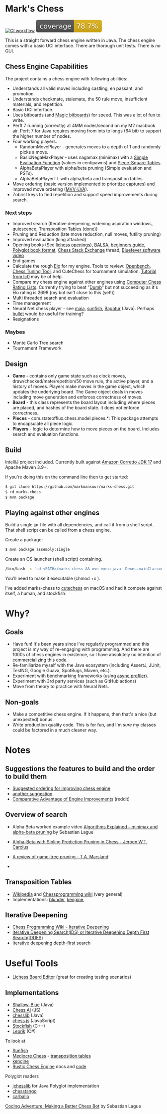 # Mark's Chess
[![CI workflow](https://github.com/markmansour/marks-chess/actions/workflows/maven.yml/badge.svg)](https://github.com/markmansour/marks-chess/actions/workflows/maven.yml)
[![Coverage](.github/badges/jacoco.svg)](https://github.com/markmansour/marks-chess/actions/workflows/build.yml)

This is a straight forward chess engine written in Java.  The chess engine comes with a basic UCI interface.  There are thorough unit tests.  There is *no* GUI.

## Chess Engine Capabilities
The project contains a chess engine with following abilities:
* Understands all valid moves including castling, en passant, and promotion.
* Understands checkmate, stalemate, the 50 rule move, insufficient materials, and repetition.
* Basic UCI interface.
* Uses bitboards (and [Magic bitboards](https://rhysre.net/fast-chess-move-generation-with-magic-bitboards.html)) for speed.  This was a lot of fun to write.
* Perft 7 running (correctly) at 4MM nodes/second on my M2 macbook air.  Perft 7 for Java requires moving 
  from ints to longs (64 bit) to support the higher number of nodes.
* Four working players.  
  * RandomMovePlayer - generates moves to a depth of 1 and randomly picks a move.
  * BasicNegaMaxPlayer - uses nagamax (minimax) with a [Simple Evaluation Function](https://www.chessprogramming.org/Simplified_Evaluation_Function) 
    (values in centipawns) and [Piece-Square Tables](https://www.chessprogramming.org/Simplified_Evaluation_Function#Piece-Square_Tables).
  * AlphaBetaPlayer with alpha/beta pruning (Simple evaluation and PSTs).
  * AlphaBetaPlayerTT with alpha/beta and transposition tables.
* Move ordering (basic version implemented to prioritize captures) and improved move ordering ([MVV-LVA](https://www.chessprogramming.org/MVV-LVA)).
* Zobrist keys to find repetition and support speed improvements during search.

### Next steps
* Improved search (Iterative deepening, widening aspiration windows, quiescence, Transposition Tables (done))
* Pruning and Reduction (late move reduction, null moves, futility pruning)
* Improved evaluation (king attacked)
* Opening books (See [lichess openings](https://github.com/lichess-org/chess-openings/tree/master)), [BALSA](https://sites.google.com/site/computerschess/balsa-opening-test-suite), [beginners guide](http://horizonchess.com/FAQ/Winboard/openingbook.html), [Polyglot book format](http://hgm.nubati.net/book_format.html), [Chess Stack Exchange](https://chess.stackexchange.com/questions/5933/how-to-create-your-own-opening-book-for-your-own-chess-engine) thread, [Bluefever software video](https://www.youtube.com/watch?v=hGy5kR_mOdM)   
* End games
* Calculate the rough [Elo](https://en.wikipedia.org/wiki/Elo_rating_system) for my engine.  Tools to review: [Openbench](https://github.com/AndyGrant/OpenBench), [Chess Tuning Tool](https://chess-tuning-tools.readthedocs.io/en/latest/index.html), and CuteChess for tournament simulation.  [Tutorial from lc0](https://lczero.org/dev/wiki/testing-guide/) may be of help.
* Compare my chess engine against other engines using [Computer Chess Rating Lists](http://computerchess.org.uk/ccrl/).  Currently trying to beat "[Dumb](https://github.com/abulmo/Dumb/tree/master)" but not succeeding as it's Elo rating is 2698 (my bot isn't close to this (yet!))
* Multi threaded search and evaluation
* Time management
* Neural Net chess player - see [maia](https://github.com/CSSLab/maia-chess), [sunfish](https://github.com/thomasahle/sunfish), [Bagatur](https://github.com/bagaturchess/Bagatur) (Java).  Perhaps [bullet](https://github.com/jw1912/bullet) would be useful for training?
* Resignations

### Maybes
* Monte Carlo Tree search
* Tournament Framework

## Design
* **Game** - contains only game state such as clock moves, draw/checked/mate/repetition/50 move rule, the active player, and a history of moves.  Players make moves in the game object, which updates the underlying board.  The Game object deals in moves including move generation and enforces correctness of moves.
* **Board** - this class represents the board layout including where pieces are placed, and hashes of the board state.  It does not enforce correctness.
* **Pieces** - com.stateofflux.chess.model.pieces.*: This package attempts to encapsulate all piece logic.
* **Players** - logic to determine how to move pieces on the board.  Includes search and evaluation functions.

## Build
IntelliJ project included.  Currently built against [Amazon Corretto JDK 17](https://docs.aws.amazon.com/corretto/latest/corretto-17-ug/what-is-corretto-17.html) and Apache Maven 3.9+.

If you're doing this on the command line then to get started:

```bash
$ git clone https://github.com/markmansour/marks-chess.git
$ cd marks-chess
$ mvn package
```

## Playing against other engines
Build a single jar file with all dependencies, and call it from a shell script.  That
shell script can be called from a chess engine.

Create a package:
```bash
$ mvn package assembly:single
```

Create an OS launcher (shell script) containing.
```bash
/bin/bash -c 'cd <PATH>/marks-chess && mvn exec:java -Dexec.mainClass=com.stateofflux.chess.App'
```
You'll need to make it executable (chmod +x <shell script>).

I've added marks-chess to [cutechess](https://github.com/cutechess/cutechess) on macOS and had it compete against itself, a human, and stockfish.


# Why?
## Goals
* Have fun!  It's been years since I've regularly programmed and this project is my way of re-engaging with programming.  And there are 1000s of chess engines in existence, so I have absolutely no intention of commercializing this code.
* Re-familiarize myself with the Java ecosystem (including AssertJ, JUnit, TestNG, Google Guava, SpotBugs, Maven, etc.).
* Experiment with benchmarking frameworks (using [async profiler](https://github.com/async-profiler/async-profiler)).
* Experiment with 3rd party services (such as GitHub actions)
* Move from theory to practice with Neural Nets.

## Non-goals
* Make a competitive chess engine.  If it happens, then that's a nice (but unexpected) bonus.
* Write production quality code.  This is for fun, and I'm *sure* my classes could be factored in a much cleaner way.

# Notes
## Suggestions the features to build and the order to build them
* [Suggested ordering for improving chess engine](https://www.reddit.com/r/chessprogramming/comments/mctk27/what_are_the_lowest_hanging_fruits_for_greater/)
* [another suggestion](https://www.reddit.com/r/chessprogramming/comments/fxiz8u/how_much_faster_are_bitboards_as_opposed_to_a_2d/).
* [Comparative Advantage of Engine Improvements](https://www.reddit.com/r/ComputerChess/comments/yln9ef/comparative_advantage_of_engine_improvements/) (reddit)

## Overview of search
* Alpha Beta worked example video [Algorithms Explained – minimax and alpha-beta pruning](https://www.youtube.com/watch?v=l-hh51ncgDI) by Sebastian Lague
* [Alpha-Beta with Sibling Prediction Pruning in Chess - Jeroen W.T. Carolus](https://homepages.cwi.nl/%7Epaulk/theses/Carolus.pdf)
* [A review of game-tree pruning - T.A. Marsland](https://webdocs.cs.ualberta.ca/%7Etony/OldPapers/icca.Mar1986.pp3-18.pdf)

* 
## Transposition Tables
* [Wikipedia](https://en.wikipedia.org/wiki/Transposition_table) and [Chessprogramming wiki](https://www.chessprogramming.org/Transposition_Table) (very general) 
* Implementations: [blunder](https://github.com/algerbrex/blunder/blob/main/engine/transposition.go), [kengine](https://github.com/bhlangonijr/kengine/blob/main/src/main/java/com/github/bhlangonijr/kengine/alphabeta/TranspositionTable.kt),  

## Iterative Deepening
* [Chess Programming Wiki - Iterative Deepening](https://www.chessprogramming.org/Iterative_Deepening)
* [Iterative Deepening Search(IDS) or Iterative Deepening Depth First Search(IDDFS)](https://www.geeksforgeeks.org/iterative-deepening-searchids-iterative-deepening-depth-first-searchiddfs/)
* [Iterative deepening depth-first search](https://en.wikipedia.org/wiki/Iterative_deepening_depth-first_search)

# Useful Tools
* [Lichess Board Editor](https://lichess.org/editor) (great for creating testing scenarios)

## Implementations
* [Shallow-Blue](https://github.com/GunshipPenguin/shallow-blue) (Java)
* [Chess AI](https://github.com/zeyu2001/chess-ai/tree/main) (JS)
* [chesslib](https://github.com/bhlangonijr/chesslib) (Java)
* [chess.js](https://github.com/jhlywa/chess.js/tree/master) (JavaScript)
* [Stockfish](https://github.com/official-stockfish/Stockfish/tree/master) (C++)
* [Leorik](https://github.com/lithander/Leorik/tree/master) (C#)

To look at
* [Sunfish](https://github.com/thomasahle/sunfish/tree/master)
* [Mediocre Chess](https://mediocrechess.sourceforge.net/guides/see.html) - [transposition tables](http://mediocrechess.blogspot.com/2007/01/guide-transposition-tables.html)
* [kengine](https://github.com/bhlangonijr/kengine/tree/main)
* [Rustic Chess Engine](https://rustic-chess.org/evaluation/psqt.html) docs and [code](https://github.com/mvanthoor/rustic)

Polyglot readers
* [jchesslib](https://github.com/asdfjkl/jchesslib/tree/main) for Java Polyglot implementation
* [chesstango](https://github.com/mcoria/chesstango/tree/master/engine/src/main/java/net/chesstango/engine/polyglot)
* [carballo](https://github.com/albertoruibal/carballo/blob/9d0e08d5d7f6869f05cf986aed263f44d36bf6af/jse/src/main/java/com/alonsoruibal/chess/book/FileBook.java)

[Coding Adventure: Making a Better Chess Bot](https://www.youtube.com/watch?v=_vqlIPDR2TU) by Sebastian Lague